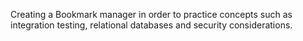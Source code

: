 Creating a Bookmark manager in order to practice concepts such as integration testing, relational databases and security considerations.